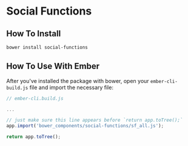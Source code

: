 # Social Functions

## How To Install

```bash
bower install social-functions
```

## How To Use With Ember

After you've installed the package with bower, open your `ember-cli-build.js` file and import the necessary file:

```js
// ember-cli.build.js

...

// just make sure this line appears before `return app.toTree();`
app.import('bower_components/social-functions/sf_all.js');

return app.toTree();
```

